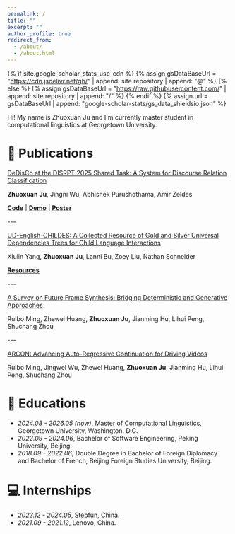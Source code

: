 ```yaml
---
permalink: /
title: ""
excerpt: ""
author_profile: true
redirect_from: 
  - /about/
  - /about.html
---
```


{% if site.google_scholar_stats_use_cdn %}
{% assign gsDataBaseUrl = "https://cdn.jsdelivr.net/gh/" | append: site.repository | append: "@" %}
{% else %}
{% assign gsDataBaseUrl = "https://raw.githubusercontent.com/" | append: site.repository | append: "/" %}
{% endif %}
{% assign url = gsDataBaseUrl | append: "google-scholar-stats/gs_data_shieldsio.json" %}

<span class='anchor' id='about-me'>
Hi! My name is Zhuoxuan Ju and I'm currently master student in computational linguistics at Georgetown University.
</span>

# 📝 Publications 
<div class='paper-box-text' markdown="1">

[DeDisCo at the DISRPT 2025 Shared Task: A System for Discourse Relation Classification](https://arxiv.org/abs/2509.11498)

**Zhuoxuan Ju**, Jingni Wu, Abhishek Purushothama, Amir Zeldes

[**Code**](https://github.com/gucorpling/disrpt25-task) | [**Demo**](https://huggingface.co/spaces/JuNymphea/DeDisCo) | [**Poster**](https://github.com/JuNymphea/JuNymphea.github.io/blob/main/images/DeDisCo_Poster.pdf)
</div>
---
<div class='paper-box-text' markdown="1">

[UD-English-CHILDES: A Collected Resource of Gold and Silver Universal Dependencies Trees for Child Language Interactions](https://aclanthology.org/2025.udw-1.6/)

Xiulin Yang, **Zhuoxuan Ju**, Lanni Bu, Zoey Liu, Nathan Schneider

[**Resources**](https://github.com/UniversalDependencies/UD_English-CHILDES.git)
</div>
---
<div class='paper-box-text' markdown="1">

[A Survey on Future Frame Synthesis: Bridging Deterministic and Generative Approaches](https://arxiv.org/abs/2401.14718)

Ruibo Ming, Zhewei Huang, **Zhuoxuan Ju**, Jianming Hu, Lihui Peng, Shuchang Zhou

</div>
---
<div class='paper-box-text' markdown="1">

[ARCON: Advancing Auto-Regressive Continuation for Driving Videos](https://arxiv.org/abs/2412.03758)

Ruibo Ming, Jingwei Wu, Zhewei Huang, **Zhuoxuan Ju**, Jianming Hu, Lihui Peng, Shuchang Zhou

</div>

# 📖 Educations
- *2024.08 - 2026.05 (now)*, Master of Computational Linguistics, Georgetown University, Washington, D.C.
- *2022.09 - 2024.06*, Bachelor of Software Engineering, Peking University, Beijing.
- *2018.09 - 2022.06*, Double Degree in Bachelor of Foreign Diplomacy and Bachelor of French, Beijing Foreign Studies University, Beijing.

# 💻 Internships
- *2023.12 - 2024.05*, Stepfun, China.
- *2021.09 - 2021.12*, Lenovo, China.
